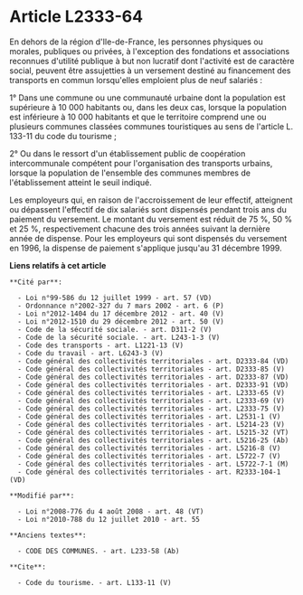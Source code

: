 # Article L2333-64

En dehors de la région d'Ile-de-France, les personnes physiques ou morales, publiques ou privées, à l'exception des
fondations et associations reconnues d'utilité publique à but non lucratif dont l'activité est de caractère social, peuvent
être assujetties à un versement destiné au financement des transports en commun lorsqu'elles emploient plus de neuf
salariés : 

1° Dans une commune ou une communauté urbaine dont la population est supérieure à 10 000 habitants ou, dans les deux cas,
lorsque la population est inférieure à 10 000 habitants et que le territoire comprend une ou plusieurs communes classées
communes touristiques au sens de l'article L. 133-11 du code du tourisme ; 

2° Ou dans le ressort d'un établissement public de coopération intercommunale compétent pour l'organisation des transports
urbains, lorsque la population de l'ensemble des communes membres de l'établissement atteint le seuil indiqué. 

Les employeurs qui, en raison de l'accroissement de leur effectif, atteignent ou dépassent l'effectif de dix salariés sont
dispensés pendant trois ans du paiement du versement. Le montant du versement est réduit de 75 %, 50 % et 25 %,
respectivement chacune des trois années suivant la dernière année de dispense. Pour les employeurs qui sont dispensés du
versement en 1996, la dispense de paiement s'applique jusqu'au 31 décembre 1999.

**Liens relatifs à cet article**

	**Cité par**:

	  - Loi n°99-586 du 12 juillet 1999 - art. 57 (VD)
	  - Ordonnance n°2002-327 du 7 mars 2002 - art. 6 (P)
	  - Loi n°2012-1404 du 17 décembre 2012 - art. 40 (V)
	  - Loi n°2012-1510 du 29 décembre 2012 - art. 50 (V)
	  - Code de la sécurité sociale. - art. D311-2 (V)
	  - Code de la sécurité sociale. - art. L243-1-3 (V)
	  - Code des transports - art. L1221-13 (V)
	  - Code du travail - art. L6243-3 (V)
	  - Code général des collectivités territoriales - art. D2333-84 (VD)
	  - Code général des collectivités territoriales - art. D2333-85 (V)
	  - Code général des collectivités territoriales - art. D2333-87 (VD)
	  - Code général des collectivités territoriales - art. D2333-91 (VD)
	  - Code général des collectivités territoriales - art. L2333-65 (V)
	  - Code général des collectivités territoriales - art. L2333-69 (V)
	  - Code général des collectivités territoriales - art. L2333-75 (V)
	  - Code général des collectivités territoriales - art. L2531-1 (V)
	  - Code général des collectivités territoriales - art. L5214-23 (V)
	  - Code général des collectivités territoriales - art. L5215-32 (VT)
	  - Code général des collectivités territoriales - art. L5216-25 (Ab)
	  - Code général des collectivités territoriales - art. L5216-8 (V)
	  - Code général des collectivités territoriales - art. L5722-7 (V)
	  - Code général des collectivités territoriales - art. L5722-7-1 (M)
	  - Code général des collectivités territoriales - art. R2333-104-1 (VD)

	**Modifié par**:

	  - Loi n°2008-776 du 4 août 2008 - art. 48 (VT)
	  - Loi n°2010-788 du 12 juillet 2010 - art. 55

	**Anciens textes**:

	  - CODE DES COMMUNES. - art. L233-58 (Ab)

	**Cite**:

	  - Code du tourisme. - art. L133-11 (V)
